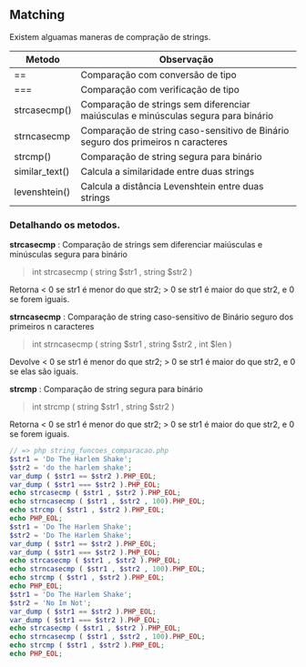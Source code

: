 ## Matching

Existem alguamas maneras de compração de strings.

Metodo | Observação
--- | ---
== | Comparação com conversão de tipo
=== | Comparação com verificação de tipo
strcasecmp() | Comparação de strings sem diferenciar maiúsculas e minúsculas segura para binário
strncasecmp | Comparação de string caso-sensitivo de Binário seguro dos primeiros n caracteres
strcmp() | Comparação de string segura para binário
similar_text() | Calcula a similaridade entre duas strings
levenshtein() | Calcula a distância Levenshtein entre duas strings

### Detalhando os metodos.

**strcasecmp** : Comparação de strings sem diferenciar maiúsculas e minúsculas segura para binário
> int strcasecmp ( string $str1 , string $str2 )

Retorna < 0 se str1 é menor do que str2; > 0 se str1 é maior do que str2, e 0 se forem iguais.


**strncasecmp** : Comparação de string caso-sensitivo de Binário seguro dos primeiros n caracteres

>int strncasecmp ( string $str1 , string $str2 , int $len )

Devolve < 0 se str1 é menor do que str2; > 0 se str1 é maior do que str2, e 0 se elas são iguais.


**strcmp** : Comparação de string segura para binário

> int strcmp ( string $str1 , string $str2 )

Retorna < 0 se str1 é menor do que str2; > 0 se str1 é maior do que str2, e 0 se forem iguais.

```php
// => php string_funcoes_comparacao.php
$str1 = 'Do The Harlem Shake';
$str2 = 'do the harlem shake';
var_dump ( $str1 == $str2 ).PHP_EOL;
var_dump ( $str1 === $str2 ).PHP_EOL;
echo strcasecmp ( $str1 , $str2 ).PHP_EOL;
echo strncasecmp ( $str1 , $str2 , 100).PHP_EOL;
echo strcmp ( $str1 , $str2 ).PHP_EOL;
echo PHP_EOL;
$str1 = 'Do The Harlem Shake';
$str2 = 'Do The Harlem Shake';
var_dump ( $str1 == $str2 ).PHP_EOL;
var_dump ( $str1 === $str2 ).PHP_EOL;
echo strcasecmp ( $str1 , $str2 ).PHP_EOL;
echo strncasecmp ( $str1 , $str2 , 100).PHP_EOL;
echo strcmp ( $str1 , $str2 ).PHP_EOL;
echo PHP_EOL;
$str1 = 'Do The Harlem Shake';
$str2 = 'No Im Not';
var_dump ( $str1 == $str2 ).PHP_EOL;
var_dump ( $str1 === $str2 ).PHP_EOL;
echo strcasecmp ( $str1 , $str2 ).PHP_EOL;
echo strncasecmp ( $str1 , $str2 , 100).PHP_EOL;
echo strcmp ( $str1 , $str2 ).PHP_EOL;
echo PHP_EOL;
```
